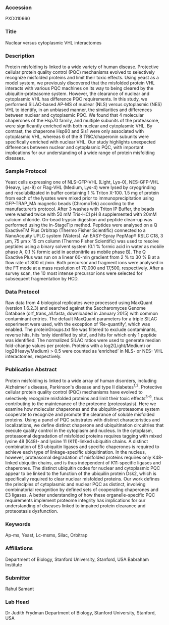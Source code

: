 ### Accession
PXD010660

### Title
Nuclear versus cytoplasmic VHL interactomes

### Description
Protein misfolding is linked to a wide variety of human disease. Protective cellular protein quality control (PQC) mechanisms evolved to selectively recognize misfolded proteins and limit their toxic effects. Using yeast as a model system, we previously discovered that the misfolded protein VHL interacts with various PQC machines on its way to being cleared by the ubiquitin-proteasome system. However, the clearance of nuclear and cytoplasmic VHL has difference PQC requirements. In this study, we performed SILAC-based AP-MS of nuclear (NLS) versus cytoplasmic (NES) VHL to identify, in an unbiased manner, the similarities and differences between nuclear and cytoplasmic PQC. We found that 4 molecular chaperones of the Hsp70 family, and multiple subunits of the proteasome, were significantly enriched with both nuclear and cytoplasmic VHL. By contrast, the chaperone Hsp90 and Sis1 were only associated with cytoplasmic VHL, whereas 6 of the 8 TRiC/chaperonin subunits were specifically enriched with nuclear VHL. Our study highlights unexpected differences between nuclear and cytoplasmic PQC, with important implications for our understanding of a wide range of protein misfolding diseases.

### Sample Protocol
Yeast cells expressing one of NLS-GFP-VHL (Light, Lys-0), NES-GFP-VHL (Heavy, Lys-8) or Flag-VHL (Medium, Lys-4) were lysed by cryogrinding and resolubilizated in buffer containing 1 % Triton X-100. 1.5 mg of protein from each of the lysates were mixed prior to immunoprecipitation using GFP-TRAP_MA magnetic beads (ChromoTek) according to the manufacturer’s protocol.  After 3 washes with Triton IP Buffer, the beads were washed twice with 50 mM Tris-HCl pH 8 supplemented with 20mM calcium chloride. On-bead trypsin digestion and peptide clean-up  was performed using the in-StageTip method. Peptides were analysed on a Q ExactiveTM Plus Orbitrap (Thermo Fisher Scientific) connected to a NanoAcquity UPLC system (Waters). An EASY-Spray PepMap® RSLC C18, 3 µm, 75 µm x 15 cm column (Thermo Fisher Scientific) was used to resolve peptides using a binary solvent system (0.1 % formic acid in water as mobile phase A, 0.1 % formic acid in acetonitrile as mobile phase B). The Q Exactive Plus was run on a linear 60-min gradient from 2 % to 30 % B at a flow rate of 300 nL/min. Both precursor and fragment ions were analysed in the FT mode at a mass resolution of 70,000 and 17,500, respectively. After a survey scan, the 10 most intense precursor ions were selected for subsequent fragmentation by HCD.

### Data Protocol
Raw data from 4 biological replicates were processed using MaxQuant (version 1.6.2.3) and searched against the Saccharomyces Genome Database (orf_trans_all.fasta, downloaded in January 2015) with common contaminant entries. The default MaxQuant parameters for a triple SILAC experiment were used, with the exception of ‘Re-quantify’, which was enabled. The proteinGroups.txt file was filtered to exclude contaminants, reverse hits, hits ‘only identified by site’, and hits for which only 1 peptide was identified. The normalized SILAC ratios were used to generate median fold-change values per protein. Proteins with a log2(Light/Medium) or log2(Heavy/Medium) > 0.5 were counted as ‘enriched’ in NLS- or NES- VHL interactomes, respectively.

### Publication Abstract
Protein misfolding is linked to a wide array of human disorders, including Alzheimer's disease, Parkinson's disease and type II diabetes<sup>1,2</sup>. Protective cellular protein quality control (PQC) mechanisms have evolved to selectively recognize misfolded proteins and limit their toxic effects<sup>3-9</sup>, thus contributing to the maintenance of the proteome (proteostasis). Here we examine how molecular chaperones and the ubiquitin-proteasome system cooperate to recognize and promote the clearance of soluble misfolded proteins. Using a panel of PQC substrates with distinct characteristics and localizations, we define distinct chaperone and ubiquitination circuitries that execute quality control in the cytoplasm and nucleus. In the cytoplasm, proteasomal degradation of misfolded proteins requires tagging with mixed lysine 48 (K48)- and lysine 11 (K11)-linked ubiquitin chains. A distinct combination of E3 ubiquitin ligases and specific chaperones is required to achieve each type of linkage-specific ubiquitination. In the nucleus, however, proteasomal degradation of misfolded proteins requires only K48-linked ubiquitin chains, and is thus independent of K11-specific ligases and chaperones. The distinct ubiquitin codes for nuclear and cytoplasmic PQC appear to be linked to the function of the ubiquilin protein Dsk2, which is specifically required to clear nuclear misfolded proteins. Our work defines the principles of cytoplasmic and nuclear PQC as distinct, involving combinatorial recognition by defined sets of cooperating chaperones and E3 ligases. A better understanding of how these organelle-specific PQC requirements implement proteome integrity has implications for our understanding of diseases linked to impaired protein clearance and proteostasis dysfunction.

### Keywords
Ap-ms, Yeast, Lc-msms, Silac, Orbitrap

### Affiliations
Department of Biology, Stanford University, Stanford, USA
Babraham Institute

### Submitter
Rahul Samant

### Lab Head
Dr Judith Frydman
Department of Biology, Stanford University, Stanford, USA


